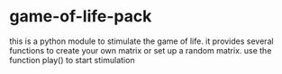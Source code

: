 # game-of-life-pack
this is a python module to stimulate the game of life.
it provides several functions to create your own matrix or set up a random matrix.
use the function play() to start stimulation
